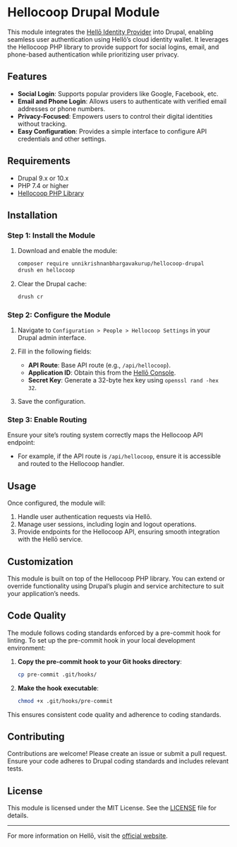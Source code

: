 # Hellocoop Drupal Module

This module integrates the [Hellō Identity Provider](https://www.hello.coop/) into Drupal, enabling seamless user authentication using Hellō’s cloud identity wallet. It leverages the Hellocoop PHP library to provide support for social logins, email, and phone-based authentication while prioritizing user privacy.

## Features
- **Social Login**: Supports popular providers like Google, Facebook, etc.
- **Email and Phone Login**: Allows users to authenticate with verified email addresses or phone numbers.
- **Privacy-Focused**: Empowers users to control their digital identities without tracking.
- **Easy Configuration**: Provides a simple interface to configure API credentials and other settings.

## Requirements
- Drupal 9.x or 10.x
- PHP 7.4 or higher
- [Hellocoop PHP Library](https://github.com/UnnikrishnanBhargavakurup/hellocoop)

## Installation

### Step 1: Install the Module
1. Download and enable the module:
   ```bash
   composer require unnikrishnanbhargavakurup/hellocoop-drupal
   drush en hellocoop
   ```

2. Clear the Drupal cache:
   ```bash
   drush cr
   ```

### Step 2: Configure the Module
1. Navigate to `Configuration > People > Hellocoop Settings` in your Drupal admin interface.
2. Fill in the following fields:
   - **API Route**: Base API route (e.g., `/api/hellocoop`).
   - **Application ID**: Obtain this from the [Hellō Console](https://console.hello.coop/).
   - **Secret Key**: Generate a 32-byte hex key using `openssl rand -hex 32`.

3. Save the configuration.

### Step 3: Enable Routing
Ensure your site’s routing system correctly maps the Hellocoop API endpoint:
- For example, if the API route is `/api/hellocoop`, ensure it is accessible and routed to the Hellocoop handler.

## Usage

Once configured, the module will:
1. Handle user authentication requests via Hellō.
2. Manage user sessions, including login and logout operations.
3. Provide endpoints for the Hellocoop API, ensuring smooth integration with the Hellō service.

## Customization
This module is built on top of the Hellocoop PHP library. You can extend or override functionality using Drupal’s plugin and service architecture to suit your application’s needs.

## Code Quality
The module follows coding standards enforced by a pre-commit hook for linting. To set up the pre-commit hook in your local development environment:

1. **Copy the pre-commit hook to your Git hooks directory**:
   ```bash
   cp pre-commit .git/hooks/
   ```

2. **Make the hook executable**:
   ```bash
   chmod +x .git/hooks/pre-commit
   ```

This ensures consistent code quality and adherence to coding standards.

## Contributing
Contributions are welcome! Please create an issue or submit a pull request. Ensure your code adheres to Drupal coding standards and includes relevant tests.

## License
This module is licensed under the MIT License. See the [LICENSE](../LICENSE) file for details.

---
For more information on Hellō, visit the [official website](https://www.hello.coop/).

